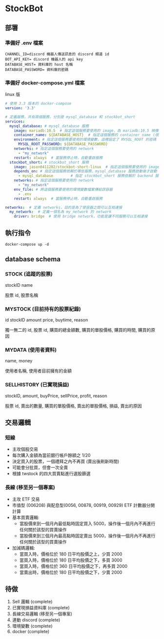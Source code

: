 # StockBot
## 部署
### 準備好 .env 檔案
```shell
CHANNEL_ID=discord 機器人傳送訊息的 discord 頻道 id
BOT_API_KEY= discord 機器人的 api key
DATABASE_HOST= 資料庫的 host 名稱
DATABASE_PASSWORD= 資料庫的密碼
```

### 準備好 docker-compose.yml 檔案
linux 版
```yaml
# 使用 3.3 版本的 docker-compose
version: '3.3'

# 定義服務，共有兩個服務，分別是 mysql_database 和 stockbot_short
services:
  mysql_database: # mysql_database 服務
    image: mariadb:10.5  # 指定這個服務要使用的 image，為 mariadb:10.5 映像檔
    container_name: ${DATABASE_HOST}  # 指定這個服務的 container name (很重要，會關係到前端如何連接後端)
    environment: # 指定這個服務要使用的環境變數，這裡設定了 MYSQL_ROOT 的密碼
      MYSQL_ROOT_PASSWORD: ${DATABASE_PASSWORD}
    networks: # 指定這個服務要使用的 network
      - "my_network"
    restart: always  # 當服務停止時，自動重啟服務
  stockbot_short: # stockbot_short 服務
    image: jason0411202/stockbot-short-linux  # 指定這個服務要使用的 image
    depends_on: # 指定這個服務依賴於哪些服務，mysql_database 服務啟動後才啟動 stockbot_short 服務
      - mysql_database        # 指定 stockbot_short 服務依賴於 backend 服務，這樣能保證 stockbot_short 在 backend 服務啟動後才啟動
    networks: # 指定這個服務要使用的 network
      - "my_network"
    env_file: # 將這個服務要使用的環境變數檔案傳給該容器
      - .env
    restart: always  # 當服務停止時，自動重啟服務

networks:  # 定義 networks，目的是為了使容器之間可以互相連接
  my_network:  # 定義一個名為 my_network 的 network
    driver: bridge  # 使用 bridge network，功能是讓不同服務可以互相連接
```

## 執行指令
```shell
docker-compose up -d
```

## database schema
### STOCK (追蹤的股票)
stockID name

股票 id, 股票名稱

### MYSTOCK (目前持有的股票紀錄)
id stockID amount price, buytime, reason

獨一無二的 id, 股票 id, 購買的總金額數, 購買的單股價格, 購買的時間, 購買的原因

### MYDATA (使用者資料)
name, money

使用者名稱, 使用者目前擁有的金額

### SELLHISTORY (已實現損益)
stockID, amount, buyPrice, sellPrice, profit, reason

股票 id, 賣出的數量, 購買的單股價格, 賣出的單股價格, 損益, 賣出的原因

## 交易邏輯
### 短線
* 主攻個股交易
* 每次購入金額為當前銀行帳戶餘額之 1/20
* 決定買入的股票，一個禮拜之內不再買 (賣出後刷新時間)
* 可能會分批買，但會一次全賣
* 根據 twstock 的四大買賣點進行選股篩選

### 長線 (移至另一個專案)
* 主攻 ETF 交易
* 市值型 (006208) 與配息型(0056, 00878, 00919, 00929) ETF 計數器分開計算
* 基本買賣邏輯:
  * 當股價來到一個月內最低點時固定買入 5000，操作後一個月內不再進行任何關於該型的買賣操作
  * 當股價來到三個月內最高點時固定賣出 5000，操作後一個月內不再進行任何關於該型的買賣操作
* 加減碼邏輯:
  * 當買入時，價格位於 180 日平均股價之上，少買 2000
  * 當買入時，價格位於 180 日平均股價之下，多買 3000
  * 當買入時，價格位於 360 日平均股價之下，再多買 2000
  * 當賣出時，價格位於 180 日平均股價之下，少賣 2000

## 待做
1. Sell 邏輯 (complete)
2. 已實現損益資料庫 (complete)
3. 長線交易邏輯 (移至另一個專案)
4. 連動 discord (complete)
5. 環境變數 (complete)
6. docker (complete)